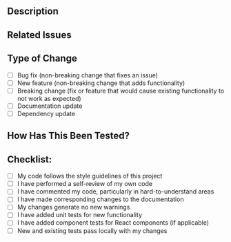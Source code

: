 ## Description

<!-- Describe the changes introduced by this PR -->

## Related Issues

<!-- Link to any related issues or features this PR addresses -->

## Type of Change

- [ ] Bug fix (non-breaking change that fixes an issue)
- [ ] New feature (non-breaking change that adds functionality)
- [ ] Breaking change (fix or feature that would cause existing functionality to not work as expected)
- [ ] Documentation update
- [ ] Dependency update

## How Has This Been Tested?

<!-- Describe the tests that you ran to verify your changes -->

## Checklist:

- [ ] My code follows the style guidelines of this project
- [ ] I have performed a self-review of my own code
- [ ] I have commented my code, particularly in hard-to-understand areas
- [ ] I have made corresponding changes to the documentation
- [ ] My changes generate no new warnings
- [ ] I have added unit tests for new functionality
- [ ] I have added component tests for React components (if applicable)
- [ ] New and existing tests pass locally with my changes